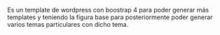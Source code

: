 Es un template de wordpress con boostrap 4 para poder generar más templates y teniendo la figura base para posteriormente poder generar varios temas particulares con dicho tema.
